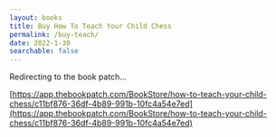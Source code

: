 ```yaml
---
layout: books
title: Buy How To Teach Your Child Chess
permalink: /buy-teach/
date: 2022-1-30
searchable: false
---
```


Redirecting to the book patch...

[https://app.thebookpatch.com/BookStore/how-to-teach-your-child-chess/c11bf876-36df-4b89-991b-10fc4a54e7ed](https://app.thebookpatch.com/BookStore/how-to-teach-your-child-chess/c11bf876-36df-4b89-991b-10fc4a54e7ed)



<script>
window.onload = function () {
  window.location.href="https://app.thebookpatch.com/BookStore/how-to-teach-your-child-chess/c11bf876-36df-4b89-991b-10fc4a54e7ed";
}
</script>
